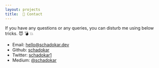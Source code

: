 ```yaml
---
layout: projects
title:  📮 Contact
---
```


If you have any questions or any queries, you can disturb me using below tricks. :smiling_imp: :bomb: :boom:

 - Email: [hello@schadokar.dev](mailto:hello@schadokar.dev)
 - Github: [schadokar](https://github.com/schadokar/) 
 - Twitter: [schadokar1](https://twitter.com/schadokar1)
 - Medium: [@schadokar](https://medium.com/@schadokar)
